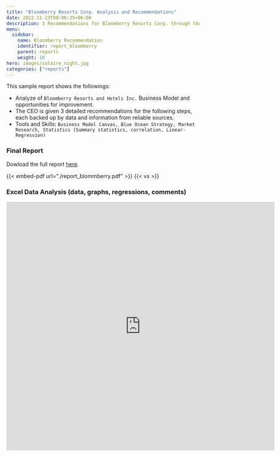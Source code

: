 ```yaml
---
title: "Bloomberry Resorts Corp. Analysis and Recommendations"
date: 2022-11-23T08:06:25+06:00
description: 3 Recommendations for Bloomberry Resorts Corp. through the lens of Business Model Canva, Blue Ocean 
menu:
  sidebar:
    name: Bloomberry Recommendation
    identifier: report_bloomberry
    parent: reports
    weight: 10
hero: images/solaire_night.jpg
categories: ["reports"]
---
```


This sample report shows the followings:

- Analyze of `Bloomberry Resorts and Hotels Inc.` Business Model and opportunities for improvement.
- The CEO is given 3 detailed recommendations for the following steps, each backed up by data and information from reliable sources.
- Tools and Skills: `Business Model Canvas, Blue Ocean Strategy, Market Research, Statistics (Summary statistics, correlation, Linear-Regression)`

### Final Report
<p>
Dowload the full report
  <a href="https://drive.google.com/file/d/1uj0YMNvkmtXlcyJi3FPz55hl8AbXyPpU/view?usp=share_link]L/view" target="_blank">here</a>.
</p>

{{< embed-pdf url="./report_blommberry.pdf" >}}
{{< vs >}}

### Excel Data Analysis (data, graphs, regressions, comments)
<iframe width="700" height="650" frameborder="0" scrolling="no" src="https://hultstudents-my.sharepoint.com/personal/fdesena_student_hult_edu/_layouts/15/Doc.aspx?sourcedoc={50e49587-15eb-4a9c-b778-d266b4f4b3c5}&action=embedview&wdAllowInteractivity=False&ActiveCell='Industry%20Data%20-%20IBIS%20'!A1&Item=embed&wdHideGridlines=True&wdDownloadButton=True&wdInConfigurator=True&wdInConfigurator=True&edesNext=true&edrtees6=false&resen=false"></iframe>